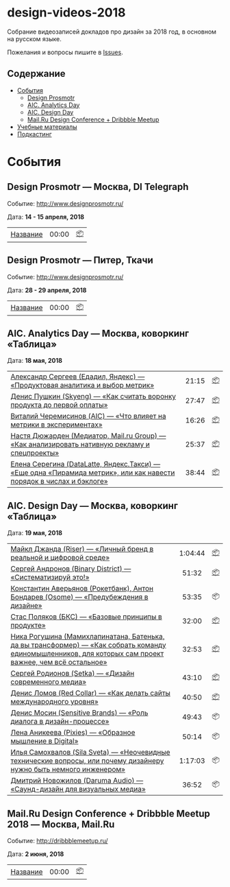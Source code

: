 # design-videos-2018
Собрание видеозаписей докладов про дизайн за 2018 год, в основном на русском языке.

Пожелания и вопросы пишите в [Issues](https://github.com/denvolchkevich/design-videos-2018/issues).

## Содержание

* [События]()
  * [Design Prosmotr](#)
  * [AIC. Analytics Day](#)
  * [AIC. Design Day](#)
  * [Mail.Ru Design Conference + Dribbble Meetup](#)
* [Учебные материалы]()
* [Подкастинг]()


# События

## Design Prosmotr — Москва, DI Telegraph

Событие: http://www.designprosmotr.ru/

Дата: **14 - 15 апреля, 2018**

| | | |
| --- | :---: | --- |
| [Название](#link) | 00:00 | [📦](#) |


## Design Prosmotr — Питер, Ткачи

Событие: http://www.designprosmotr.ru/

Дата: **28 - 29 апреля, 2018**

| | | |
| --- | :---: | --- |
| [Название](#link) | 00:00 | [📦](#) |


## AIC. Analytics Day — Москва, коворкинг «Таблица»

Дата: **18 мая, 2018**

| | | |
| --- | :---: | --- |
| [Александр Сергеев (Едадил, Яндекс) — «Продуктовая аналитика и выбор метрик»](https://youtu.be/qO63yet5wTo) | 21:15 | [📦](https://yadi.sk/i/B3s6ZbUE3WeiCQ) |
| [Денис Пушкин (Skyeng) — «Как считать воронку продукта до первой оплаты»](https://youtu.be/CpQbJfzZPCM) | 27:47 | [📦](https://yadi.sk/i/SU94t-Uz3WdsRu) |
| [Виталий Черемисинов (AIC) — «Что влияет на метрики в экспериментах»](https://youtu.be/FEORT8bP03k) | 16:26 | [📦](https://yadi.sk/i/71TrkafB3WdsSt) |
| [Настя Дюжарден (Медиатор, Mail.ru Group) — «Как анализировать нативную рекламу и спецпроекты»](https://youtu.be/VuEjJMnfRAs) | 25:37 | [📦](https://yadi.sk/i/tNdTHSme3WeScu) |
| [Елена Серегина (DataLatte, Яндекс.Такси) — «Еще одна «Пирамида метрик», или как навести порядок в числах и бэклоге»](https://youtu.be/qIJECUgtfks) | 38:44 | [📦](https://yadi.sk/i/P4x5gfe_3WffZZ) |


## AIC. Design Day — Москва, коворкинг «Таблица»

Дата: **19 мая, 2018**

| | | |
| --- | :---: | --- |
| [Майкл Джанда (Riser) — «Личный бренд в реальной и цифровой среде»](https://youtu.be/KmmD47901i0) | 1:04:44 | [📦](https://yadi.sk/i/eALM9IWK3Wgzkp) |
| [Сергей Андронов (Binary District) — «Систематизируй это!»](https://youtu.be/lICxIbWDrFU) | 51:32 | [📦](https://yadi.sk/i/7a6q7Csy3Wh35w) |
| [Константин Аверьянов (Рокетбанк), Антон Бондарев (Osome) — «Предубеждения в дизайне»](https://youtu.be/osZwS_JzZPI) | 53:35 | 📦 |
| [Стас Поляков (БКС) — «Базовые принципы в продукте»](https://youtu.be/TcFXjfJBDeQ) | 32:00 | [📦](https://yadi.sk/i/ZXT8164s3WjhKz) |
| [Ника Рогушина (Мамихлапинатана, Батенька, да вы трансформер) — «Как собрать команду единомышленников, для которых сам проект важнее, чем всё остальное»](https://youtu.be/ea7GxHdte0k) | 32:53 | [📦](https://readymag.com/batenka.ru/1062852/) |
| [Cергей Родионов (Setka) — «Дизайн современного медиа»](https://youtu.be/xiphyuSMzUw) | 43:10 | [📦](https://yadi.sk/i/52YMfma33WjwLH) |
| [Денис Ломов (Red Collar) — «Как делать сайты международного уровня»](https://youtu.be/vdrLl8CFao4) | 40:50 | [📦](https://yadi.sk/i/tgJObsSZ3WjfaY) |
| [Денис Мосин (Sensitive Brands) — «Роль диалога в дизайн-процессе»](https://youtu.be/7xn9i6Jjo1s) | 49:43 | 📦 |
| [Лена Аникеева (Pixies) — «Образное мышление в Digital»](https://youtu.be/TDr81f9SVmY) | 50:14 | 📦 |
| [Илья Самохвалов (Sila Sveta) — «Неочевидные технические вопросы, или почему дизайнеру нужно быть немного инженером»](https://youtu.be/TaksiUJRu0I) | 1:17:03 | 📦 |
| [Дмитрий Новожилов (Daruma Audio) — «Саунд-дизайн для визуальных медиа»](https://youtu.be/rs6QiYDKGOE) | 36:52 | 📦 |


## Mail.Ru Design Conference + Dribbble Meetup 2018 — Москва, Mail.Ru

Событие: http://dribbblemeetup.ru/

Дата: **2 июня, 2018**

| | | |
| --- | :---: | --- |
| [Название](#link) | 00:00 | [📦](#) |
